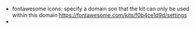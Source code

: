 

* fontawesome icons: specify a domain son that the kit can only be used within this domain https://fontawesome.com/kits/f0b4ce1d9d/settings 
* 